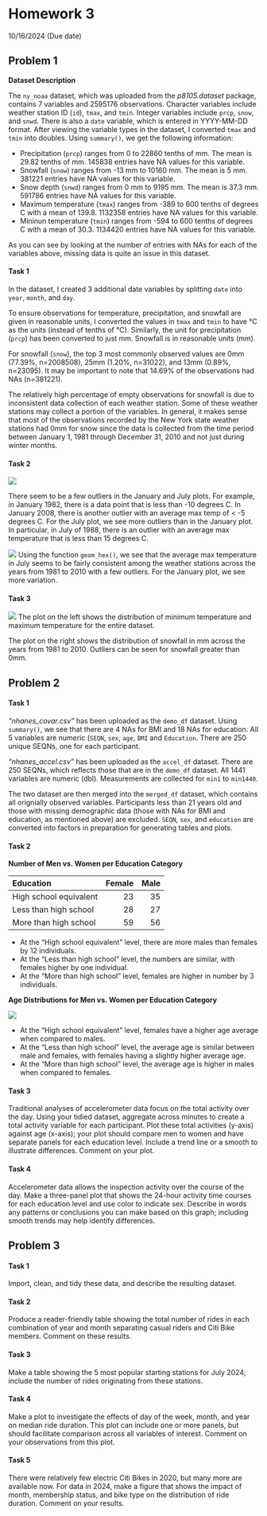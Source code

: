 Homework 3
================
10/16/2024 (Due date)

## Problem 1

**Dataset Description**

The `ny_noaa` dataset, which was uploaded from the *p8105.dataset*
package, contains 7 variables and 2595176 observations. Character
variables include weather station ID (`id`), `tmax`, and `tmin`. Integer
variables include `prcp`, `snow`, and `snwd`. There is also a `date`
variable, which is entered in YYYY-MM-DD format. After viewing the
variable types in the dataset, I converted `tmax` and `tmin` into
doubles. Using `summary()`, we get the following information:

- Precipitation (`prcp`) ranges from 0 to 22860 tenths of mm. The mean
  is 29.82 tenths of mm. 145838 entries have NA values for this
  variable.
- Snowfall (`snow`) ranges from -13 mm to 10160 mm. The mean is 5 mm.
  381221 entries have NA values for this variable.
- Snow depth (`snwd`) ranges from 0 mm to 9195 mm. The mean is 37.3 mm.
  591786 entries have NA values for this variable.
- Maximum temperature (`tmax`) ranges from -389 to 600 tenths of degrees
  C with a mean of 139.8. 1132358 entries have NA values for this
  variable.
- Mininun temperature (`tmin`) ranges from -594 to 600 tenths of degrees
  C with a mean of 30.3. 1134420 entries have NA values for this
  variable.

As you can see by looking at the number of entries with NAs for each of
the variables above, missing data is quite an issue in this dataset.

#### Task 1

In the dataset, I created 3 additional date variables by splitting
`date` into `year`, `month`, and `day`.

To ensure observations for temperature, precipitation, and snowfall are
given in reasonable units, I converted the values in `tmax` and `tmin`
to have °C as the units (instead of tenths of °C). Similarly, the unit
for precipitation (`prcp`) has been converted to just mm. Snowfall is in
reasonable units (mm).

For snowfall (`snow`), the top 3 most commonly observed values are 0mm
(77.39%, n=2008508), 25mm (1.20%, n=31022), and 13mm (0.89%, n=23095).
It may be important to note that 14.69% of the observations had NAs
(n=381221).

The relatively high percentage of empty observations for snowfall is due
to inconsistent data collection of each weather station. Some of these
weather stations may collect a portion of the variables. In general, it
makes sense that most of the observations recorded by the New York state
weather stations had 0mm for snow since the data is collected from the
time period between January 1, 1981 through December 31, 2010 and not
just during winter months.

#### Task 2

![](p8105_hw3_sjt2164_files/figure-gfm/two-panel%20plot-1.png)<!-- -->

There seem to be a few outliers in the January and July plots. For
example, in January 1982, there is a data point that is less than -10
degrees C. In January 2008, there is another outlier with an average max
temp of \< -5 degrees C. For the July plot, we see more outliers than in
the January plot. In particular, in July of 1988, there is an outlier
with an average max temperature that is less than 15 degrees C.

![](p8105_hw3_sjt2164_files/figure-gfm/geom_hex-1.png)<!-- --> Using the
function `geom_hex()`, we see that the average max temperature in July
seems to be fairly consistent among the weather stations across the
years from 1981 to 2010 with a few outliers. For the January plot, we
see more variation.

#### Task 3

![](p8105_hw3_sjt2164_files/figure-gfm/snowfall%20plot-1.png)<!-- -->
The plot on the left shows the distribution of minimum temperature and
maximum temperature for the entire dataset.

The plot on the right shows the distribution of snowfall in mm across
the years from 1981 to 2010. Outliers can be seen for snowfall greater
than 0mm.

## Problem 2

#### Task 1

*“nhanes_covar.csv”* has been uploaded as the `demo_df` dataset. Using
`summary()`, we see that there are 4 NAs for BMI and 18 NAs for
education. All 5 variables are numeric (`SEQN`, `sex`, `age`, `BMI` and
`Education`. There are 250 unique SEQNs, one for each participant.

*“nhanes_accel.csv”* has been uploaded as the `accel_df` dataset. There
are 250 SEQNs, which reflects those that are in the `demo_df` dataset.
All 1441 variables are numeric (dbl). Measurements are collected for
`min1` to `min1440`.

The two dataset are then merged into the `merged_df` dataset, which
contains all orignially observed variables. Participants less than 21
years old and those with missing demographic data (those with NAs for
BMI and education, as mentioned above) are excluded. `SEQN`, `sex`, and
`education` are converted into factors in preparation for generating
tables and plots.

#### Task 2

**Number of Men vs. Women per Education Category**

| Education              | Female | Male |
|:-----------------------|-------:|-----:|
| High school equivalent |     23 |   35 |
| Less than high school  |     28 |   27 |
| More than high school  |     59 |   56 |

- At the “High school equivalent” level, there are more males than
  females by 12 individuals.
- At the “Less than high school” level, the numbers are similar, with
  females higher by one individual.
- At the “More than high school” level, females are higher in number by
  3 individuals.

**Age Distributions for Men vs. Women per Education Category**

![](p8105_hw3_sjt2164_files/figure-gfm/age%20distribution-1.png)<!-- -->

- At the “High school equivalent” level, females have a higher age
  average when compared to males.
- At the “Less than high school” level, the average age is similar
  between male and females, with females having a slightly higher
  average age.
- At the “More than high school” level, the average age is higher in
  males when compared to females.

#### Task 3

Traditional analyses of accelerometer data focus on the total activity
over the day. Using your tidied dataset, aggregate across minutes to
create a total activity variable for each participant. Plot these total
activities (y-axis) against age (x-axis); your plot should compare men
to women and have separate panels for each education level. Include a
trend line or a smooth to illustrate differences. Comment on your plot.

#### Task 4

Accelerometer data allows the inspection activity over the course of the
day. Make a three-panel plot that shows the 24-hour activity time
courses for each education level and use color to indicate sex. Describe
in words any patterns or conclusions you can make based on this graph;
including smooth trends may help identify differences.

## Problem 3

#### Task 1

Import, clean, and tidy these data, and describe the resulting dataset.

#### Task 2

Produce a reader-friendly table showing the total number of rides in
each combination of year and month separating casual riders and Citi
Bike members. Comment on these results.

#### Task 3

Make a table showing the 5 most popular starting stations for July 2024;
include the number of rides originating from these stations.

#### Task 4

Make a plot to investigate the effects of day of the week, month, and
year on median ride duration. This plot can include one or more panels,
but should facilitate comparison across all variables of interest.
Comment on your observations from this plot.

#### Task 5

There were relatively few electric Citi Bikes in 2020, but many more are
available now. For data in 2024, make a figure that shows the impact of
month, membership status, and bike type on the distribution of ride
duration. Comment on your results.
